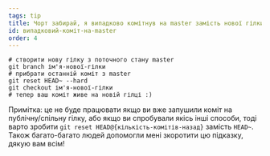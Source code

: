 ```yaml
---
tags: tip
title: Чорт забирай, я випадково комітнув на master замість нової гілки!
id: випадковий-коміт-на-master
order: 4
---
```


```git
# створити нову гілку з поточного стану master
git branch ім'я-нової-гілки
# прибрати останній коміт з master
git reset HEAD~ --hard
git checkout ім'я-нової-гілки
# тепер ваш коміт живе на новій гілці :)
```

Примітка: це не буде працювати якщо ви вже запушили коміт на публічну/спільну гілку, або якщо ви спробували якісь інші способи, тоді варто зробити `git reset HEAD@{кількість-комітів-назад}` замість `HEAD~`. Також багато-багато людей допомогли мені зкоротити цю підказку, дякую вам всім!